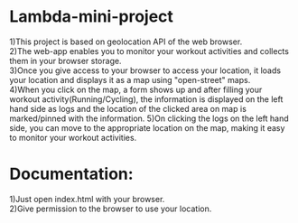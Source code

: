 # Lambda-mini-project

1)This project is based on geolocation API of the web browser. <br/>
2)The web-app enables you to monitor your workout activities and collects them in your browser storage. <br/>
3)Once you give access to your browser to access your location, it loads your location and displays it as a map using "open-street" maps.<br/>
4)When you click on the map, a form shows up and after filling your workout activity(Running/Cycling), the information is displayed on the left hand side as logs and the location of the clicked area on map is marked/pinned with the information.
5)On clicking the logs on the left hand side, you can move to the appropriate location on the map, making it easy to monitor your workout activities.


# Documentation:
1)Just open index.html with your browser.<br/>
2)Give permission to the browser to use your location.
